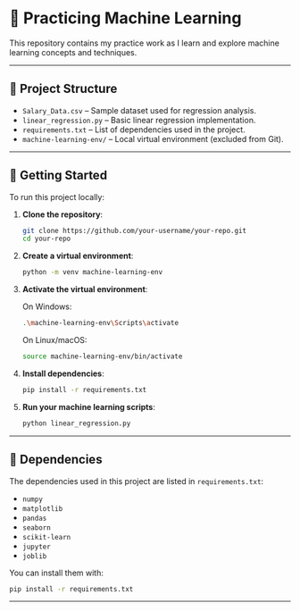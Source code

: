 # 📘 Practicing Machine Learning

This repository contains my practice work as I learn and explore machine learning concepts and techniques.

---

## 📁 Project Structure

- `Salary_Data.csv` – Sample dataset used for regression analysis.
- `linear_regression.py` – Basic linear regression implementation.
- `requirements.txt` – List of dependencies used in the project.
- `machine-learning-env/` – Local virtual environment (excluded from Git).

---

## 🚀 Getting Started

To run this project locally:

1. **Clone the repository**:
    ```bash
    git clone https://github.com/your-username/your-repo.git
    cd your-repo
    ```

2. **Create a virtual environment**:
    ```bash
    python -m venv machine-learning-env
    ```

3. **Activate the virtual environment**:

    On Windows:
    ```bash
    .\machine-learning-env\Scripts\activate
    ```

    On Linux/macOS:
    ```bash
    source machine-learning-env/bin/activate
    ```

4. **Install dependencies**:
    ```bash
    pip install -r requirements.txt
    ```

5. **Run your machine learning scripts**:
    ```bash
    python linear_regression.py
    ```

---

## 🧠 Dependencies

The dependencies used in this project are listed in `requirements.txt`:

- `numpy`
- `matplotlib`
- `pandas`
- `seaborn`
- `scikit-learn`
- `jupyter`
- `joblib`

You can install them with:
```bash
pip install -r requirements.txt
```

---


